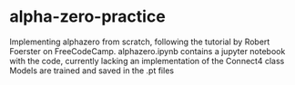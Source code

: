 # alpha-zero-practice
Implementing alphazero from scratch, following the tutorial by Robert Foerster on FreeCodeCamp.
alphazero.ipynb contains a jupyter notebook with the code, currently lacking an implementation of the Connect4 class
Models are trained and saved in the .pt files

